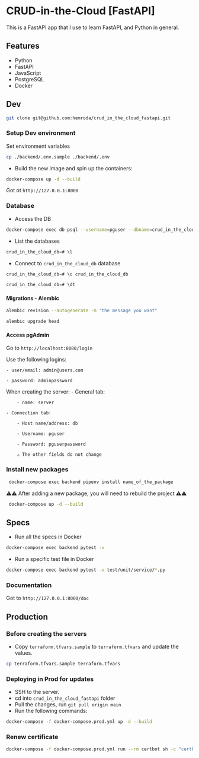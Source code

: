 # CRUD-in-the-Cloud [FastAPI]

This is a FastAPI app that I use to learn FastAPI, and Python in general.

## Features

- Python
- FastAPI
- JavaScript
- PostgreSQL
- Docker

## Dev

```sh
git clone git@github.com:hemroda/crud_in_the_cloud_fastapi.git
```

### Setup Dev environment

Set environment variables

```sh
cp ./backend/.env.sample ./backend/.env
```

- Build the new image and spin up the containers:

```sh
docker-compose up -d --build
```

Got ot `http://127.0.0.1:8000`

### Database

- Access the DB

```sh
docker-compose exec db psql --username=pguser --dbname=crud_in_the_cloud_db
```

- List the databases

```sql
crud_in_the_cloud_db=# \l
```

- Connect to `crud_in_the_cloud_db` database

```sql
crud_in_the_cloud_db=# \c crud_in_the_cloud_db
```

```sql
crud_in_the_cloud_db=# \dt
```

#### Migrations - Alembic

```sh
alembic revision --autogenerate -m "the message you want"
```

```sh
alembic upgrade head
```

#### Access pgAdmin

Go to `http://localhost:8080/login`

Use the following logins:

    - user/email: admin@users.com

    - password: adminpassword

When creating the server:
    - General tab:

        - name: server

    - Connection tab:

        - Host name/address: db

        - Username: pguser

        - Password: pguserpassword

        ⚠️ The other fields do not change


### Install new packages

```sh
 docker-compose exec backend pipenv install name_of_the_package
```

⚠️⚠️ After adding a new package, you will need to rebuild the project ⚠️⚠️

```sh
 docker-compose up -d --build
```

## Specs

* Run all the specs in Docker

```sh
docker-compose exec backend pytest -v
```

* Run a specific test file in Docker
```sh
docker-compose exec backend pytest -v test/unit/service/*.py
```

### Documentation

Got to `http://127.0.0.1:8000/doc`


## Production

### Before creating the servers

* Copy `terraform.tfvars.sample` to `terraform.tfvars` and update the values.

```sh
cp terraform.tfvars.sample terraform.tfvars
```

### Deploying in Prod for updates

* SSH to the server.
* cd into `crud_in_the_cloud_fastapi` folder
* Pull the changes, run `git pull origin main`
* Run the following commands:

```sh
docker-compose -f docker-compose.prod.yml up -d --build
```

### Renew certificate

```sh
docker-compose -f docker-compose.prod.yml run --rm certbot sh -c "certbot renew"
```
